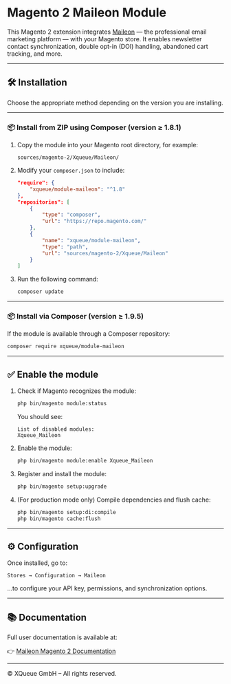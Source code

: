 # Magento 2 Maileon Module

This Magento 2 extension integrates [Maileon](https://maileon.com) — the professional email marketing platform — with your Magento store. It enables newsletter contact synchronization, double opt-in (DOI) handling, abandoned cart tracking, and more.

---

## 🛠️ Installation

Choose the appropriate method depending on the version you are installing.

---

### 📦 Install from ZIP using Composer (version ≥ 1.8.1)

1. Copy the module into your Magento root directory, for example:

   ```
   sources/magento-2/Xqueue/Maileon/
   ```

2. Modify your `composer.json` to include:

   ```json
   "require": {
       "xqueue/module-maileon": "^1.8"
   },
   "repositories": [
       {
           "type": "composer",
           "url": "https://repo.magento.com/"
       },
       {
           "name": "xqueue/module-maileon",
           "type": "path",
           "url": "sources/magento-2/Xqueue/Maileon"
       }
   ]
   ```

3. Run the following command:

   ```bash
   composer update
   ```

---

### 📦 Install via Composer (version ≥ 1.9.5)

If the module is available through a Composer repository:

```bash
composer require xqueue/module-maileon
```

---

## ✅ Enable the module

1. Check if Magento recognizes the module:

   ```bash
   php bin/magento module:status
   ```

   You should see:

   ```
   List of disabled modules:
   Xqueue_Maileon
   ```

2. Enable the module:

   ```bash
   php bin/magento module:enable Xqueue_Maileon
   ```

3. Register and install the module:

   ```bash
   php bin/magento setup:upgrade
   ```

4. (For production mode only) Compile dependencies and flush cache:

   ```bash
   php bin/magento setup:di:compile
   php bin/magento cache:flush
   ```

---

## ⚙️ Configuration

Once installed, go to:

```
Stores → Configuration → Maileon
```

...to configure your API key, permissions, and synchronization options.

---

## 📚 Documentation

Full user documentation is available at:

👉 [Maileon Magento 2 Documentation](https://xqueue.atlassian.net/wiki/spaces/MSI/pages/224199860/Magento+2)

---

© XQueue GmbH – All rights reserved.

